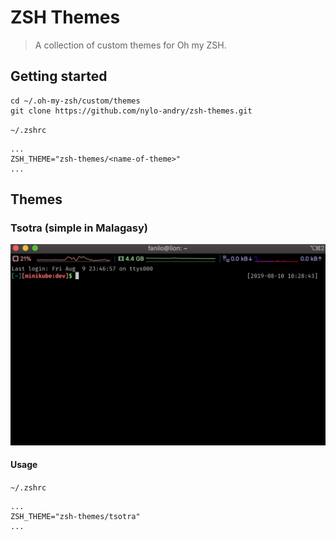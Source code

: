 # ZSH Themes
> A collection of custom themes for Oh my ZSH.

## Getting started
```
cd ~/.oh-my-zsh/custom/themes
git clone https://github.com/nylo-andry/zsh-themes.git
```

`~/.zshrc`
```
...
ZSH_THEME="zsh-themes/<name-of-theme>"
...
```

## Themes

### Tsotra (simple in Malagasy)

![tsotra screenshot](screenshots/tsotra.png)

#### Usage
`~/.zshrc`
```
...
ZSH_THEME="zsh-themes/tsotra"
...
```

